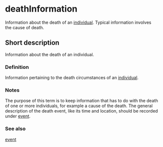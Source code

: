 # deathInformation

Information about the death of an [individual](__DOCLINK__individual/). Typical information involves the cause of death.


## Short description

Information about the death of an individual.


### Definition
Information pertaining to the death circumstances of an [individual](__DOCLINK__individual/).


### Notes

The purpose of this term is to keep information that has to do with the death of one or more individuals, for example a cause of the death. The general description of the death event, like its time and location, should be recorded under [event](__DOCLINK__event/).


### See also

[event](__DOCLINK__event/)
